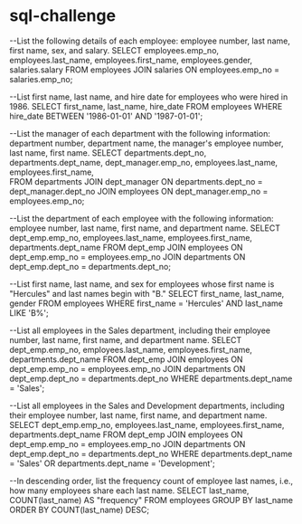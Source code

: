 # sql-challenge

--List the following details of each employee: employee number, last name, first name, sex, and salary.
SELECT employees.emp_no, employees.last_name, employees.first_name, employees.gender, salaries.salary
FROM employees JOIN salaries ON employees.emp_no = salaries.emp_no;

--List first name, last name, and hire date for employees who were hired in 1986.
SELECT first_name, last_name, hire_date 
FROM employees WHERE hire_date BETWEEN '1986-01-01' AND '1987-01-01';

--List the manager of each department with the following information: department number, department name, the manager's employee number, last name, first name.
SELECT departments.dept_no, departments.dept_name, dept_manager.emp_no, employees.last_name, employees.first_name,  
FROM departments 
JOIN dept_manager ON departments.dept_no = dept_manager.dept_no
JOIN employees ON dept_manager.emp_no = employees.emp_no;

--List the department of each employee with the following information: employee number, last name, first name, and department name.
SELECT dept_emp.emp_no, employees.last_name, employees.first_name, departments.dept_name
FROM dept_emp
JOIN employees ON dept_emp.emp_no = employees.emp_no
JOIN departments ON dept_emp.dept_no = departments.dept_no;

--List first name, last name, and sex for employees whose first name is "Hercules" and last names begin with "B."
SELECT first_name, last_name, gender
FROM employees WHERE first_name = 'Hercules' AND last_name LIKE 'B%';

--List all employees in the Sales department, including their employee number, last name, first name, and department name.
SELECT dept_emp.emp_no, employees.last_name, employees.first_name, departments.dept_name
FROM dept_emp
JOIN employees ON dept_emp.emp_no = employees.emp_no
JOIN departments ON dept_emp.dept_no = departments.dept_no
WHERE departments.dept_name = 'Sales';

--List all employees in the Sales and Development departments, including their employee number, last name, first name, and department name.
SELECT dept_emp.emp_no, employees.last_name, employees.first_name, departments.dept_name
FROM dept_emp
JOIN employees ON dept_emp.emp_no = employees.emp_no
JOIN departments ON dept_emp.dept_no = departments.dept_no
WHERE departments.dept_name = 'Sales' OR departments.dept_name = 'Development';

--In descending order, list the frequency count of employee last names, i.e., how many employees share each last name.
SELECT last_name,
COUNT(last_name) AS "frequency"
FROM employees
GROUP BY last_name
ORDER BY
COUNT(last_name) DESC;

